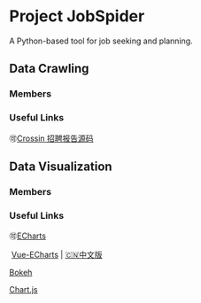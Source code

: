 # Project JobSpider
A Python-based tool for job seeking and planning.
## Data Crawling

### Members

### Useful Links
🉑[Crossin 招聘报告源码](https://github.com/zx576/recruitment)

## Data Visualization

### Members

### Useful Links
🉑[ECharts](https://echarts.baidu.com/index.html)

​	[Vue-ECharts](https://github.com/ecomfe/vue-echarts) | [🇨🇳中文版](https://github.com/ecomfe/vue-echarts/blob/master/README.zh_CN.md)

[Bokeh](https://github.com/bokeh/bokeh)

[Chart.js](https://www.chartjs.org/docs/latest/)
